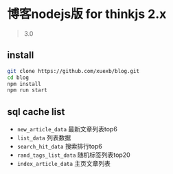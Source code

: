 # 博客nodejs版 for thinkjs 2.x

> 3.0

## install

```bash
git clone https://github.com/xuexb/blog.git
cd blog
npm install
npm run start
```

## sql cache list

* `new_article_data` 最新文章列表top6
* `list_data` 列表数据
* `search_hit_data` 搜索排行top6
* `rand_tags_list_data` 随机标签列表top20
* `index_article_data` 主页文章列表